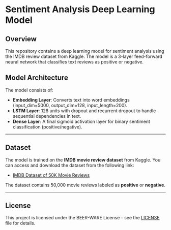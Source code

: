# Sentiment Analysis Deep Learning Model

## Overview
This repository contains a deep learning model for sentiment analysis using the IMDB review dataset from Kaggle. The model is a 3-layer feed-forward neural network that classifies text reviews as positive or negative.

## Model Architecture

The model consists of:
- **Embedding Layer**: Converts text into word embeddings (input_dim=5000, output_dim=128, input_length=200).
- **LSTM Layer**: 128 units with dropout and recurrent dropout to handle sequential dependencies in text.
- **Dense Layer**: A final sigmoid activation layer for binary sentiment classification (positive/negative).

---

## Dataset

The model is trained on the **IMDB movie review dataset** from Kaggle. You can access and download the dataset from the following link:

- [IMDB Dataset of 50K Movie Reviews](https://www.kaggle.com/datasets/lakshmi25npathi/imdb-dataset-of-50k-movie-reviews)

The dataset contains 50,000 movie reviews labeled as **positive** or **negative**.

---

## License

This project is licensed under the BEER-WARE License - see the [LICENSE](LICENSE) file for details.


